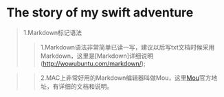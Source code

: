 The story of my swift adventure
==========

>1.Markdown标记语法 
>>1.Markdown语法非常简单已读一写，建议以后写txt文档时候采用Markdown，这里是[Markdown]详细说明(http://wowubuntu.com/markdown/);  

>>2.MAC上非常好用的Markdown编辑器叫做Mou，这里[Mou](http://25.io/mou/)官方地址，有详细的文档和说明。

